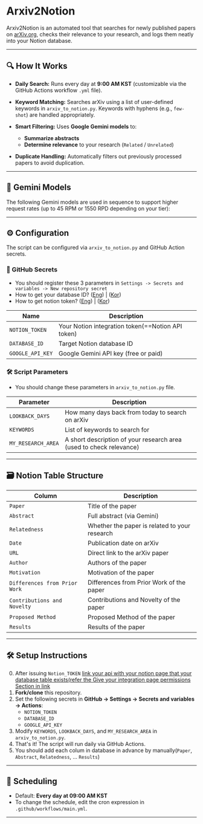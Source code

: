 # Arxiv2Notion

Arxiv2Notion is an automated tool that searches for newly published papers on [arXiv.org](https://arxiv.org), checks their relevance to your research, and logs them neatly into your Notion database.

---

## 🔍 How It Works

- **Daily Search:**
  Runs every day at **9:00 AM KST** (customizable via the GitHub Actions workflow `.yml` file).

- **Keyword Matching:**
  Searches arXiv using a list of user-defined keywords in `arxiv_to_notion.py`. Keywords with hyphens (e.g., `few-shot`) are handled appropriately.

- **Smart Filtering:**
  Uses **Google Gemini models** to:
  - **Summarize abstracts**
  - **Determine relevance** to your research (`Related` / `Unrelated`)

- **Duplicate Handling:**
  Automatically filters out previously processed papers to avoid duplication.

---

## 🧠 Gemini Models

The following Gemini models are used in sequence to support higher request rates (up to 45 RPM or 1550 RPD depending on your tier):

---

## ⚙️ Configuration

The script can be configured via `arxiv_to_notion.py` and GitHub Action secrets.

### 🔐 GitHub Secrets
- You should register these 3 parameters in `Settings -> Secrets and variables -> New repository secret`
- How to get your database ID? ([Eng](https://stackoverflow.com/questions/67728038/where-to-find-database-id-for-my-database-in-notion)) | ([Kor](https://nyukist.tistory.com/16))
- How to get notion token? ([Eng](https://developers.notion.com/docs/create-a-notion-integration)) | ([Kor](https://newdeal123.tistory.com/86))


| Name                  | Description                          |
|-----------------------|--------------------------------------|
| `NOTION_TOKEN`        | Your Notion integration token(==Notion API token)|
| `DATABASE_ID`         | Target Notion database ID            |
| `GOOGLE_API_KEY`      | Google Gemini API key (free or paid) |

### 🛠 Script Parameters
- You should change these parameters in `arxiv_to_notion.py` file.

| Parameter          | Description                                                       |
|--------------------|-------------------------------------------------------------------|
| `LOOKBACK_DAYS`    | How many days back from today to search on arXiv                  |
| `KEYWORDS`         | List of keywords to search for                                    |
| `MY_RESEARCH_AREA` | A short description of your research area (used to check relevance) |

---

## 🗃️ Notion Table Structure

| Column     | Description                                   |
|------------|-----------------------------------------------|
| `Paper`    | Title of the paper                            |
| `Abstract`  | Full abstract (via Gemini)               |
| `Relatedness`  | Whether the paper is related to your research |
| `Date`| Publication date on arXiv                     |
| `URL`      | Direct link to the arXiv paper                |
| `Author`   | Authors of the paper                        |
| `Motivation`   | Motivation of the paper                        |
| `Differences from Prior Work`   | Differences from Prior Work of the paper                        |
| `Contributions and Novelty`   | Contributions and Novelty of the paper                        |
| `Proposed Method`   | Proposed Method of the paper                        |
| `Results`   | Results of the paper                        |



---

## 🛠 Setup Instructions

0. After issuing `Notion_TOKEN` [link your api with your notion page that your database table exists(refer the Give your integration page permissions Section in link](https://developers.notion.com/docs/create-a-notion-integration)
1. **Fork/clone** this repository.
2. Set the following secrets in **GitHub → Settings → Secrets and variables → Actions**:
   - `NOTION_TOKEN`
   - `DATABASE_ID`
   - `GOOGLE_API_KEY`
3. Modify `KEYWORDS`, `LOOKBACK_DAYS`, and `MY_RESEARCH_AREA` in `arxiv_to_notion.py`.
4. That's it! The script will run daily via GitHub Actions.
5. You should add each colum in database in advance by manually(`Paper`, `Abstract`, `Relatedness`, ... `Results`)
---

## 📅 Scheduling

- Default: **Every day at 09:00 AM KST**
- To change the schedule, edit the cron expression in `.github/workflows/main.yml`.

---
